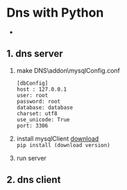 # Dns with Python

- 

## 1. dns server
1. make DNS\addon\mysqlConfig.conf  
    ```editorconfig
    [dbConfig]
    host : 127.0.0.1
    user: root
    password: root
    database: database
    charset: utf8
    use_unicode: True
    port: 3306
    ```  
   
2. install mysqlClient [download](https://www.lfd.uci.edu/~gohlke/pythonlibs/#mysqlclient)  
```pip install (download version)```  

3. run server


## 2. dns client